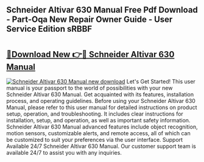 ## Schneider Altivar 630 Manual Free Pdf Download - Part-Oqa New Repair Owner Guide - User Service Edition sRBBF

# <h2><a href="http://cf18059.oget.top/?id=Schneider+Altivar+630+Manual">🔗Download New 👉🔴 Schneider Altivar 630 Manual</a></h2>

[![Schneider Altivar 630 Manual new download](https://i.imgur.com/5g1atiW.png)](http://cf18059.oget.top/?id=Schneider+Altivar+630+Manual)
Let's Get Started! This user manual is your passport to the world of possibilities with your new Schneider Altivar 630 Manual. Get acquainted with its features, installation process, and operating guidelines. Before using your Schneider Altivar 630 Manual, please refer to this user manual for detailed instructions on product setup, operation, and troubleshooting. It includes clear instructions for installation, setup, and operation, as well as important safety information. Schneider Altivar 630 Manual advanced features include object recognition, motion sensors, customizable alerts, and remote access, all of which can be customized to suit your preferences via the user interface. Support Available 24/7 Schneider Altivar 630 Manual. Our customer support team is available 24/7 to assist you with any inquiries.
